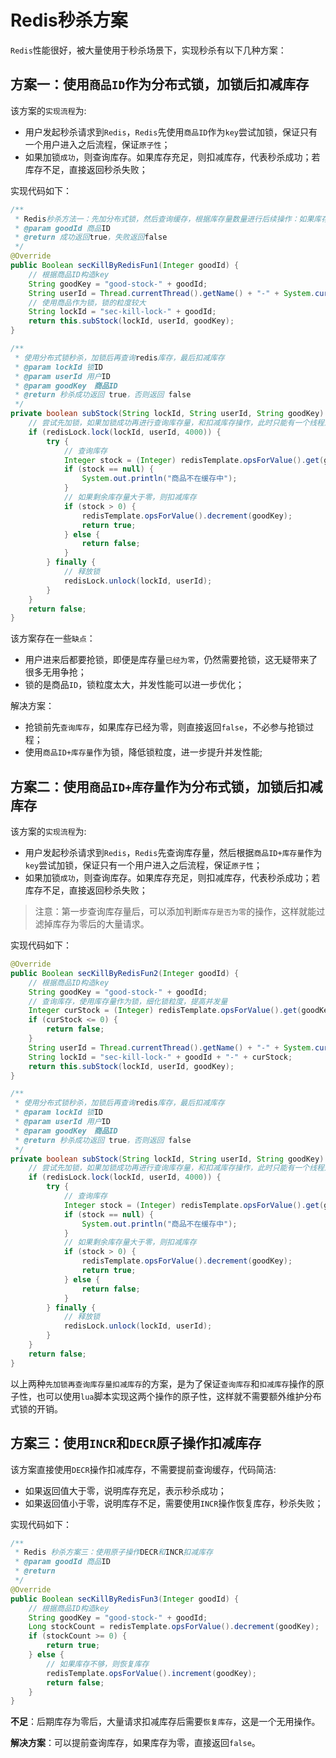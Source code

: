 # Redis秒杀方案

`Redis`性能很好，被大量使用于秒杀场景下，实现秒杀有以下几种方案：
## 方案一：使用`商品ID`作为分布式锁，加锁后扣减库存

该方案的`实现流程`为:

* 用户发起秒杀请求到`Redis`，`Redis`先使用`商品ID`作为`key`尝试加锁，保证只有一个用户进入之后流程，保证`原子性`；
* 如果加锁`成功`，则查询库存。如果库存充足，则扣减库存，代表秒杀成功；若库存不足，直接返回秒杀失败；

实现代码如下：

```java
/**
 * Redis秒杀方法一：先加分布式锁，然后查询缓存，根据库存量数量进行后续操作：如果库存量大于零，则扣减库存，返回true；否则返回false；
 * @param goodId 商品ID
 * @return 成功返回true，失败返回false
 */
@Override
public Boolean secKillByRedisFun1(Integer goodId) {
    // 根据商品ID构造key
    String goodKey = "good-stock-" + goodId;
    String userId = Thread.currentThread().getName() + "-" + System.currentTimeMillis();
    // 使用商品作为锁，锁的粒度较大
    String lockId = "sec-kill-lock-" + goodId;
    return this.subStock(lockId, userId, goodKey);
}

/**
 * 使用分布式锁秒杀，加锁后再查询redis库存，最后扣减库存
 * @param lockId 锁ID
 * @param userId 用户ID
 * @param goodKey　商品ID
 * @return 秒杀成功返回 true，否则返回 false
 */
private boolean subStock(String lockId, String userId, String goodKey) {
    // 尝试先加锁，如果加锁成功再进行查询库存量，和扣减库存操作，此时只能有一个线程进入代码块
    if (redisLock.lock(lockId, userId, 4000)) {
        try {
            // 查询库存
            Integer stock = (Integer) redisTemplate.opsForValue().get(goodKey);
            if (stock == null) {
                System.out.println("商品不在缓存中");
            }
            // 如果剩余库存量大于零，则扣减库存
            if (stock > 0) {
                redisTemplate.opsForValue().decrement(goodKey);
                return true;
            } else {
                return false;
            }
        } finally {
            // 释放锁
            redisLock.unlock(lockId, userId);
        }
    }
    return false;
}
```
该方案存在一些`缺点`：

* 用户进来后都要抢锁，即便是库存量`已经为零`，仍然需要抢锁，这无疑带来了很多无用争抢；
* 锁的是商品`ID`，锁粒度太大，并发性能可以进一步优化；

解决方案：

* 抢锁前先`查询库存`，如果库存已经为零，则直接返回`false`，不必参与抢锁过程；
* 使用`商品ID+库存量`作为锁，降低锁粒度，进一步提升并发性能;

## 方案二：使用`商品ID+库存量`作为分布式锁，加锁后扣减库存

该方案的`实现流程`为:

* 用户发起秒杀请求到`Redis`，`Redis`先查询库存量，然后根据`商品ID+库存量`作为`key`尝试加锁，保证只有一个用户进入之后流程，保证`原子性`；
* 如果加锁`成功`，则查询库存。如果库存充足，则扣减库存，代表秒杀成功；若库存不足，直接返回秒杀失败；

> 注意：第一步查询库存量后，可以添加判断`库存是否为零`的操作，这样就能过滤掉库存为零后的大量请求。

实现代码如下：

```java
@Override
public Boolean secKillByRedisFun2(Integer goodId) {
    // 根据商品ID构造key
    String goodKey = "good-stock-" + goodId;
    // 查询库存，使用库存量作为锁，细化锁粒度，提高并发量
    Integer curStock = (Integer) redisTemplate.opsForValue().get(goodKey);
    if (curStock <= 0) {
        return false;
    }
    String userId = Thread.currentThread().getName() + "-" + System.currentTimeMillis();
    String lockId = "sec-kill-lock-" + goodId + "-" + curStock;
    return this.subStock(lockId, userId, goodKey);
}

/**
 * 使用分布式锁秒杀，加锁后再查询redis库存，最后扣减库存
 * @param lockId 锁ID
 * @param userId 用户ID
 * @param goodKey　商品ID
 * @return 秒杀成功返回 true，否则返回 false
 */
private boolean subStock(String lockId, String userId, String goodKey) {
    // 尝试先加锁，如果加锁成功再进行查询库存量，和扣减库存操作，此时只能有一个线程进入代码块
    if (redisLock.lock(lockId, userId, 4000)) {
        try {
            // 查询库存
            Integer stock = (Integer) redisTemplate.opsForValue().get(goodKey);
            if (stock == null) {
                System.out.println("商品不在缓存中");
            }
            // 如果剩余库存量大于零，则扣减库存
            if (stock > 0) {
                redisTemplate.opsForValue().decrement(goodKey);
                return true;
            } else {
                return false;
            }
        } finally {
            // 释放锁
            redisLock.unlock(lockId, userId);
        }
    }
    return false;
}
```

以上两种`先加锁再查询库存量扣减库存`的方案，是为了保证`查询库存`和`扣减库存`操作的原子性，也可以使用`lua`脚本实现这两个操作的原子性，这样就不需要额外维护分布式锁的开销。

## 方案三：使用`INCR`和`DECR`原子操作扣减库存

该方案直接使用`DECR`操作扣减库存，不需要提前查询缓存，代码简洁:

* 如果返回值大于零，说明库存充足，表示秒杀成功；
* 如果返回值小于零，说明库存不足，需要使用`INCR`操作恢复库存，秒杀失败；

实现代码如下：

```java
/**
 * Redis 秒杀方案三：使用原子操作DECR和INCR扣减库存
 * @param goodId 商品ID
 * @return
 */
@Override
public Boolean secKillByRedisFun3(Integer goodId) {
    // 根据商品ID构造key
    String goodKey = "good-stock-" + goodId;
    Long stockCount = redisTemplate.opsForValue().decrement(goodKey);
    if (stockCount >= 0) {
        return true;
    } else {
        // 如果库存不够，则恢复库存
        redisTemplate.opsForValue().increment(goodKey);
        return false;
    }
}
```

**不足**：后期库存为零后，大量请求扣减库存后需要`恢复库存`，这是一个无用操作。

**解决方案**：可以提前查询库存，如果库存为零，直接返回`false`。

